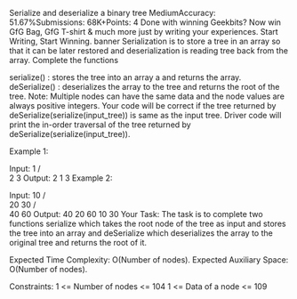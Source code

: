 Serialize and deserialize a binary tree
MediumAccuracy: 51.67%Submissions: 68K+Points: 4
 Done with winning Geekbits? Now win GfG Bag, GfG T-shirt & much more just by writing your experiences. Start Writing, Start Winning.
banner
Serialization is to store a tree in an array so that it can be later restored and deserialization is reading tree back from the array. Complete the functions

serialize() : stores the tree into an array a and returns the array.
deSerialize() : deserializes the array to the tree and returns the root of the tree.
Note: Multiple nodes can have the same data and the node values are always positive integers. Your code will be correct if the tree returned by deSerialize(serialize(input_tree)) is same as the input tree. Driver code will print the in-order traversal of the tree returned by deSerialize(serialize(input_tree)).

Example 1:

Input:
      1
    /   \
   2     3
Output: 
2 1 3
Example 2:

Input:
         10
       /    \
      20    30
    /   \
   40  60
Output: 
40 20 60 10 30
Your Task:
The task is to complete two functions serialize which takes the root node of the tree as input and stores the tree into an array and deSerialize which deserializes the array to the original tree and returns the root of it.

Expected Time Complexity: O(Number of nodes).
Expected Auxiliary Space: O(Number of nodes).

Constraints:
1 <= Number of nodes <= 104
1 <= Data of a node <= 109